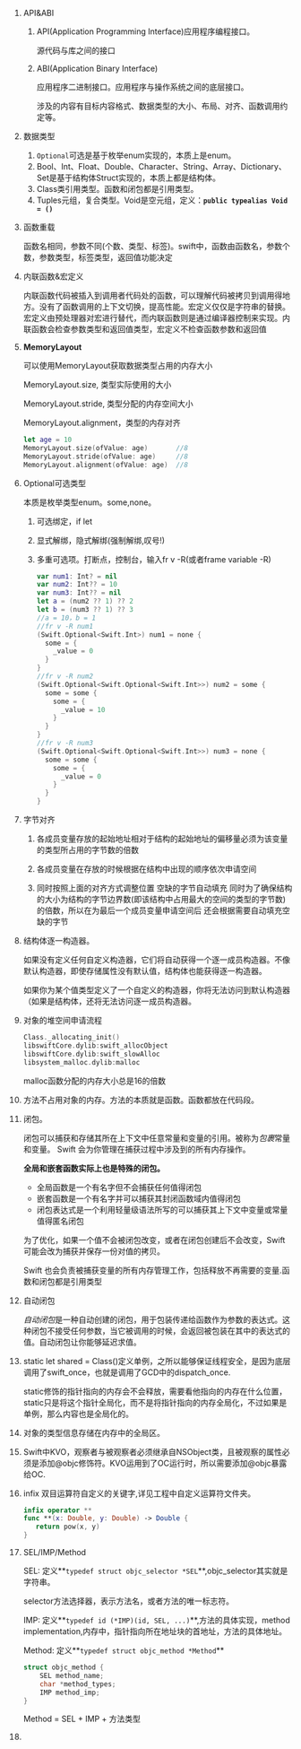 1. API&ABI

   1. API(Application Programming Interface)应用程序编程接口。

      源代码与库之间的接口

   2. ABI(Application Binary Interface)

      应用程序二进制接口。应用程序与操作系统之间的底层接口。

      涉及的内容有目标内容格式、数据类型的大小、布局、对齐、函数调用约定等。

2. 数据类型

   1. `Optional`可选是基于枚举enum实现的，本质上是enum。
   2. Bool、Int、Float、Double、Character、String、Array、Dictionary、Set是基于结构体Struct实现的，本质上都是结构体。
   3. Class类引用类型。函数和闭包都是引用类型。
   4. Tuples元组，复合类型。Void是空元组，定义：**`public typealias Void = ()`**

3. 函数重载

   函数名相同，参数不同(个数、类型、标签)。swift中，函数由函数名，参数个数，参数类型，标签类型，返回值功能决定

4. 内联函数&宏定义

   内联函数代码被插入到调用者代码处的函数，可以理解代码被拷贝到调用得地方。没有了函数调用的上下文切换，提高性能。宏定义仅仅是字符串的替换。宏定义由预处理器对宏进行替代，而内联函数则是通过编译器控制来实现。内联函数会检查参数类型和返回值类型，宏定义不检查函数参数和返回值

5. **MemoryLayout**

   可以使用MemoryLayout获取数据类型占用的内存大小

   MemoryLayout<Int>.size, 类型实际使用的大小

   MemoryLayout<Int>.stride, 类型分配的内存空间大小

   MemoryLayout<Int>.alignment，类型的内存对齐

   ```swift
   let age = 10
   MemoryLayout.size(ofValue: age)       //8
   MemoryLayout.stride(ofValue: age)     //8
   MemoryLayout.alignment(ofValue: age)  //8
   ```

6. Optional可选类型

   本质是枚举类型enum。some,none。

   1. 可选绑定，if let 

   2. 显式解绑，隐式解绑(强制解绑,叹号!)

   3. 多重可选项。打断点，控制台，输入fr v -R(或者frame variable -R)

      ```swift
      var num1: Int? = nil
      var num2: Int?? = 10
      var num3: Int?? = nil
      let a = (num2 ?? 1) ?? 2
      let b = (num3 ?? 1) ?? 3
      //a = 10，b = 1
      //fr v -R num1
      (Swift.Optional<Swift.Int>) num1 = none {
        some = {
          _value = 0
        }
      }
      //fr v -R num2
      (Swift.Optional<Swift.Optional<Swift.Int>>) num2 = some {
        some = some {
          some = {
            _value = 10
          }
        }
      }
      //fr v -R num3
      (Swift.Optional<Swift.Optional<Swift.Int>>) num3 = none {
        some = some {
          some = {
            _value = 0
          }
        }
      }
      ```

7. 字节对齐

   1. 各成员变量存放的起始地址相对于结构的起始地址的偏移量必须为该变量的类型所占用的字节数的倍数 

   2. 各成员变量在存放的时候根据在结构中出现的顺序依次申请空间 

   3. 同时按照上面的对齐方式调整位置 空缺的字节自动填充 同时为了确保结构的大小为结构的字节边界数(即该结构中占用最大的空间的类型的字节数)的倍数，所以在为最后一个成员变量申请空间后 还会根据需要自动填充空缺的字节

      

8. 结构体逐一构造器。

   如果没有定义任何自定义构造器，它们将自动获得一个逐一成员构造器。不像默认构造器，即使存储属性没有默认值，结构体也能获得逐一构造器。

   如果你为某个值类型定义了一个自定义的构造器，你将无法访问到默认构造器（如果是结构体，还将无法访问逐一成员构造器。

   

9. 对象的堆空间申请流程

   ```swift
   Class._allocating_init()
   libswiftCore.dylib:swift_allocObject
   libswiftCore.dylib:swift_slowAlloc
   libsystem_malloc.dylib:malloc
   ```

   malloc函数分配的内存大小总是16的倍数

10. 方法不占用对象的内存。方法的本质就是函数。函数都放在代码段。

11. 闭包。

    闭包可以捕获和存储其所在上下文中任意常量和变量的引用。被称为*包裹*常量和变量。 Swift 会为你管理在捕获过程中涉及到的所有内存操作。

    **全局和嵌套函数实际上也是特殊的闭包。**

    * 全局函数是一个有名字但不会捕获任何值得闭包
    * 嵌套函数是一个有名字并可以捕获其封闭函数域内值得闭包
    * 闭包表达式是一个利用轻量级语法所写的可以捕获其上下文中变量或常量值得匿名闭包

    为了优化，如果一个值不会被闭包改变，或者在闭包创建后不会改变，Swift 可能会改为捕获并保存一份对值的拷贝。

    Swift 也会负责被捕获变量的所有内存管理工作，包括释放不再需要的变量.函数和闭包都是引用类型

12. 自动闭包

    *自动闭包*是一种自动创建的闭包，用于包装传递给函数作为参数的表达式。这种闭包不接受任何参数，当它被调用的时候，会返回被包装在其中的表达式的值。自动闭包让你能够延迟求值。

13. static let shared = Class()定义单例，之所以能够保证线程安全，是因为底层调用了swift_once，也就是调用了GCD中的dispatch_once.

    static修饰的指针指向的内存会不会释放，需要看他指向的内存在什么位置，static只是将这个指针全局化，而不是将指针指向的内存全局化，不过如果是单例，那么内容也是全局化的。

14. 对象的类型信息存储在内存中的全局区。

15. Swift中KVO，观察者与被观察者必须继承自NSObject类，且被观察的属性必须是添加@objc修饰符。KVO运用到了OC运行时，所以需要添加@objc暴露给OC.

16. infix 双目运算符自定义的关键字,详见工程中自定义运算符文件夹。

    ```swift
    infix operator **
    func **(x: Double, y: Double) -> Double {
       return pow(x, y)
    }
    ```


17. SEL/IMP/Method

    SEL: 定义**`typedef struct objc_selector *SEL`**,objc_selector其实就是字符串。

    selector方法选择器，表示方法名，或者方法的唯一标志符。

    IMP: 定义**`typedef id (*IMP)(id, SEL, ...)`**,方法的具体实现，method implementation,内存中，指针指向所在地址块的首地址，方法的具体地址。

    Method: 定义**`typedef struct objc_method *Method`**

    ```c
    struct objc_method {
        SEL method_name;
        char *method_types;
        IMP method_imp;
    }
    ```

    Method = SEL + IMP + 方法类型

18. 